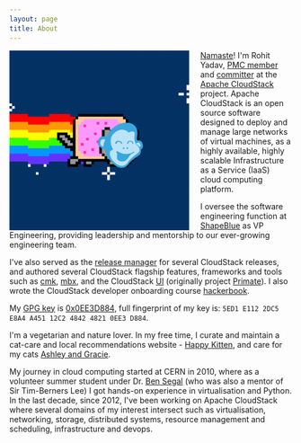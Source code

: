 ```yaml
---
layout: page
title: About
---
```

<a href="/assets/avatar.gif"><img align="left" src="/assets/avatar.gif" style="max-width:320px; margin-right:20px"/></a>
[Namaste](http://en.wikipedia.org/wiki/Namaste)! I'm Rohit Yadav, [PMC
member](http://people.apache.org/committer-index.html#rohit)
and [committer](https://github.com/apache/cloudstack/graphs/contributors) at the
<span class="logo acs">&nbsp;</span> [Apache
CloudStack](http://cloudstack.apache.org) project. Apache CloudStack is an open
source software  designed to deploy and manage large networks of virtual
machines, as a highly available, highly scalable Infrastructure as a Service
(IaaS) cloud computing platform.

I oversee the software engineering function at
[ShapeBlue](https://www.shapeblue.com) as VP Engineering, providing
leadership and mentorship to our ever-growing engineering team.

I've also served as the [release
manager](https://github.com/apache/cloudstack/releases) for several
CloudStack releases, and authored several CloudStack flagship features,
frameworks and tools such as
[cmk](https://github.com/apache/cloudstack-cloudmonkey),
[mbx](https://github.com/shapeblue/mbx), and the CloudStack
[UI](https://github.com/apache/cloudstack/tree/main/ui) (originally project
[Primate](https://github.com/apache/cloudstack-primate)). I also wrote the
CloudStack developer onboarding course
[hackerbook](https://github.com/shapeblue/hackerbook).

My [GPG key](/gpg.pub) is [0x0EE3D884](https://keyserver.ubuntu.com/pks/lookup?search=0x5ED1E1122DC5E8A4A45112C2484248210EE3D884&fingerprint=on&op=index), full fingerprint of my key is: `5ED1 E112 2DC5 E8A4 A451 12C2 4842 4821 0EE3 D884`.

I'm a vegetarian and nature lover. In my free time, I curate and maintain
a cat-care and local recommendations website - [Happy Kitten](https://happykitten.in),
and care for my cats [Ashley and Gracie](https://www.instagram.com/ashley.and.gracie.cats/).

My journey in cloud computing started at CERN in 2010, where as a volunteer
summer student under Dr. [Ben Segal](http://ben.web.cern.ch/ben) (who
was also a mentor of Sir Tim-Berners Lee) I got hands-on experience in
virtualisation and Python. In the last decade, since 2012, I've been working on
Apache CloudStack where several domains of my interest intersect such as
virtualisation, networking, storage, distributed systems, resource management
and scheduling, infrastructure and devops.
